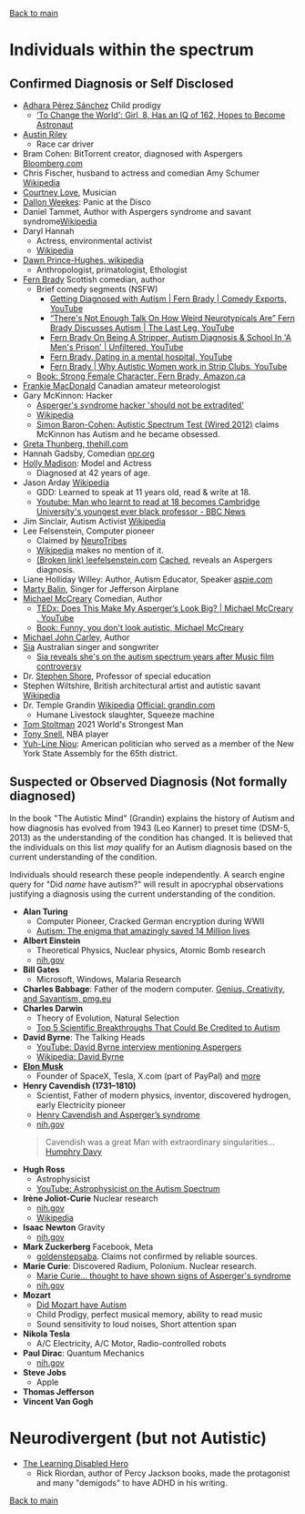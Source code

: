 [Back to main](README.md)

# Individuals within the spectrum

## Confirmed Diagnosis or Self Disclosed

* [Adhara Pérez Sánchez](https://en.wikipedia.org/wiki/Adhara_P%C3%A9rez_S%C3%A1nchez) Child prodigy
  * [‘To Change the World': Girl, 8, Has an IQ of 162, Hopes to Become Astronaut](https://www.nbcsandiego.com/news/local/to-change-the-world-girl-8-has-an-iq-of-162-hopes-to-become-astronaut/2279752/)
* [Austin Riley](https://www.ctvnews.ca/w5/canadian-race-car-driver-austin-riley-inspires-on-and-off-the-track-1.6629956)
  * Race car driver
* Bram Cohen: BitTorrent creator, diagnosed with Aspergers [Bloomberg.com](https://www.bloomberg.com/news/articles/2008-10-15/bittorrents-bram-cohen-isnt-limited-by-aspergers)
* Chris Fischer, husband to actress and comedian Amy Schumer [Wikipedia](https://en.wikipedia.org/wiki/Chris_Fischer)
* [Courtney Love](https://the-genius-of-autism.fandom.com/wiki/Courtney_Love), Musician
* [Dallon Weekes](https://en.wikipedia.org/wiki/Dallon_Weekes): Panic at the Disco
* Daniel Tammet, Author with Aspergers syndrome and savant syndrome[Wikipedia](https://en.wikipedia.org/wiki/Daniel_Tammet)
* Daryl Hannah
  * Actress, environmental activist
  * [Wikipedia](https://en.wikipedia.org/wiki/Daryl_Hannah)
* [Dawn Prince-Hughes, wikipedia](https://en.wikipedia.org/wiki/Dawn_Prince-Hughes)
  * Anthropologist, primatologist, Ethologist
* [Fern Brady](https://en.wikipedia.org/wiki/Fern_Brady) Scottish comedian, author
  * Brief comedy segments (NSFW)
    * [Getting Diagnosed with Autism | Fern Brady | Comedy Exports, YouTube](https://www.youtube.com/watch?v=Ufe-2f5DpPE)
    * [“There's Not Enough Talk On How Weird Neurotypicals Are” Fern Brady Discusses Autism | The Last Leg, YouTube](https://www.youtube.com/watch?v=HaqsScc32nQ)
    * [Fern Brady On Being A Stripper, Autism Diagnosis & School In 'A Men's Prison' | Unfiltered, YouTube](https://www.youtube.com/watch?v=rHLnaHJwATk)
    * [Fern Brady, Dating in a mental hospital, YouTube](https://www.youtube.com/watch?v=7wW3prj-FIo)
    * [Fern Brady | Why Autistic Women work in Strip Clubs, YouTube](https://www.youtube.com/watch?v=YpArzKAmbo8)
  * [Book: Strong Female Character, Fern Brady, Amazon.ca](https://www.amazon.ca/Strong-Female-Character-Fern-Brady/dp/0593582500)
* [Frankie MacDonald](https://en.wikipedia.org/wiki/Frankie_MacDonald) Canadian amateur meteorologist
* Gary McKinnon: Hacker
  * [Asperger's syndrome hacker 'should not be extradited'](https://www.theguardian.com/technology/2009/jul/14/gary-mckinnon-aspergers-hacking)
  * [Wikipedia](https://en.wikipedia.org/wiki/Gary_McKinnon)
  * [Simon Baron-Cohen: Autistic Spectrum Test (Wired 2012)](https://www.youtube.com/watch?v=LYys7rhRcDU) claims McKinnon has Autism and he became obsessed.
* [Greta Thunberg, thehill.com](https://thehill.com/changing-america/well-being/468091-opinion-activist-greta-thunbergs-autism-doesnt-hold-her-back/)
* Hannah Gadsby, Comedian [npr.org](https://www.npr.org/2020/05/26/862081893/autism-spectrum-diagnosis-helped-comic-hannah-gadsby-be-kinder-to-herself)
* [Holly Madison](https://people.com/holly-madison-intimate-emotional-connection-boyfriend-autism-diagnosis-exclusive-8621140): Model and Actress
  * Diagnosed at 42 years of age.
* Jason Arday [Wikipedia](https://en.wikipedia.org/wiki/Jason_Arday)
  * GDD: Learned to speak at 11 years old, read & write at 18.
  * [Youtube: Man who learnt to read at 18 becomes Cambridge University's youngest ever black professor - BBC News](https://youtu.be/g28uXeXz9l8)
* Jim Sinclair, Autism Activist [Wikipedia](https://en.wikipedia.org/wiki/Jim_Sinclair_(activist))
* Lee Felsenstein, Computer pioneer
  * Claimed by [NeuroTribes](https://www.amazon.ca/Neurotribes-Legacy-Autism-Future-Neurodiversity/dp/0399185615)
  * [Wikipedia](https://en.wikipedia.org/wiki/Lee_Felsenstein) makes no mention of it.
  * [(Broken link) leefelsenstein.com](http://www.leefelsenstein.com/wp-content/uploads/2013/01/My-Path-Through-the-FSM-and-Beyond.pdf) [Cached](./Articles/felsenstein.com/My%20Path%20Through%20the%20FSM%20and%20Beyond.html), reveals an Aspergers diagnosis.
* Liane Holliday Willey: Author, Autism Educator, Speaker [aspie.com](http://www.aspie.com/)
* [Marty Balin](https://thecommonthreadgroup.com/rock-and-roll-hall-of-fame-inductee-marty-balin/), Singer for Jefferson Airplane
* [Michael McCreary]() Comedian, Author
  * [TEDx: Does This Make My Asperger’s Look Big? | Michael McCreary , YouTube](https://www.youtube.com/watch?v=jBVpgyIXllw)
  * [Book: Funny, you don't look autistic, Michael McCreary](https://www.annickpress.com/Books/F/Funny-You-Don-t-Look-Autistic)
* [Michael John Carley](https://michaeljohncarley.com/books/), Author
* [Sia](https://en.wikipedia.org/wiki/Sia) Australian singer and songwriter
  * [Sia reveals she's on the autism spectrum years after Music film controversy](https://ew.com/music/sia-reveals-autism-spectrum-music-controversy/)
* Dr. [Stephen Shore](https://drstephenshore.com/), Professor of special education
* Stephen Wiltshire, British architectural artist and autistic savant [Wikipedia](https://en.wikipedia.org/wiki/Stephen_Wiltshire)
* Dr. Temple Grandin [Wikipedia](https://en.wikipedia.org/wiki/Temple_Grandin) [Official: grandin.com](https://www.grandin.com/)
  * Humane Livestock slaughter, Squeeze machine
* [Tom Stoltman](https://barbend.com/strongman-tom-stoltman-autism-is-a-superpower/) 2021 World's Strongest Man
* [Tony Snell](https://people.com/nba-star-tony-snell-autism-diagnosis-at-31-7548235#:~:text=After%20taking%20that%20initiative%20last,%2C%20speech%20and%20nonverbal%20communication.%22), NBA player
* [Yuh-Line Niou](https://en.wikipedia.org/wiki/Yuh-Line_Niou): American politician who served as a member of the New York State Assembly for the 65th district.

## Suspected or Observed Diagnosis (Not formally diagnosed)

In the book "The Autistic Mind" (Grandin) explains the history of Autism and how diagnosis has evolved from 1943 (Leo Kanner) to preset time (DSM-5, 2013) as the understanding of the condition has changed. It is believed that the individuals on this list _may_ qualify for an Autism diagnosis based on the current understanding of the condition.

Individuals should research these people independently. A search engine query for "Did _name_ have autism?" will result in apocryphal observations justifying a diagnosis using the current understanding of the condition.


* **Alan Turing**
  * Computer Pioneer, Cracked German encryption during WWII
  * [Autism: The enigma that amazingly saved 14 Million lives](https://www.autismparentingmagazine.com/autism-enigma-amazingly-saved-lives/)
* **Albert Einstein**
  * Theoretical Physics, Nuclear physics, Atomic Bomb research
  * [nih.gov](https://www.ncbi.nlm.nih.gov/pmc/articles/PMC539373/#:~:text=According%20to%20the%20standard%20criteria,with%20any%20form%20of%20autism.)
* **Bill Gates**
  * Microsoft, Windows, Malaria Research
* **Charles Babbage**: Father of the modern computer. [Genius, Creativity, and Savantism, pmg.eu](http://professormichaelfitzgerald.eu/genius-creativity-and-savantism/)
* **Charles Darwin**
  * Theory of Evolution, Natural Selection
  * [Top 5 Scientific Breakthroughs That Could Be Credited to Autism](https://www.appliedbehavioranalysisedu.org/top-5-scientific-breakthroughs-that-could-be-credited-to-autism/)
* **David Byrne**: The Talking Heads
  * [YouTube: David Byrne interview mentioning Aspergers](https://www.youtube.com/watch?v=vtX6emk6U5k)
  * [Wikipedia: David Byrne](https://en.wikipedia.org/wiki/David_Byrne)
* **[Elon Musk](https://www.bbc.com/news/world-us-canada-57045770)**
  * Founder of SpaceX, Tesla, X.com (part of PayPal) and [more](https://en.wikipedia.org/wiki/Elon_Musk)
* **Henry Cavendish (1731–1810)**
  * Scientist, Father of modern physics, inventor, discovered hydrogen, early Electricity pioneer
  * [Henry Cavendish and Asperger’s syndrome](https://www.sciencedirect.com/science/article/abs/pii/S0191886909000294)
  * [nih.gov](https://www.ncbi.nlm.nih.gov/pmc/articles/PMC539373/#:~:text=According%20to%20the%20standard%20criteria,with%20any%20form%20of%20autism.)
  > Cavendish was a great Man with extraordinary singularities...  
  > [Humphry Davy](https://www.goodreads.com/quotes/952997-author-cavendish-3980665-was-a-great-man-with-extraordinary-singularities-his-voice-was)
* **Hugh Ross**
  * Astrophysicist
  * [YouTube: Astrophysicist on the Autism Spectrum](https://www.youtube.com/watch?v=QxGy9OsF-fg)
* **Irène Joliot-Curie** Nuclear research
  * [nih.gov](https://www.ncbi.nlm.nih.gov/pmc/articles/PMC539373/#:~:text=According%20to%20the%20standard%20criteria,with%20any%20form%20of%20autism.)
  * [Wikipedia](https://en.wikipedia.org/wiki/Ir%C3%A8ne_Joliot-Curie)
* **Isaac Newton** Gravity
  * [nih.gov](https://www.ncbi.nlm.nih.gov/pmc/articles/PMC539373/#:~:text=According%20to%20the%20standard%20criteria,with%20any%20form%20of%20autism.)
* **Mark Zuckerberg** Facebook, Meta
  * [goldenstepsaba](https://www.goldenstepsaba.com/resources/is-mark-zuckerberg-autistic#:~:text=on%20the%20spectrum.-,In%202013%2C%20Zuckerberg%20made%20a%20public%20statement%20that%20he%20has,a%20milder%20form%20of%20autism). Claims not confirmed by reliable sources.
* **Marie Curie**: Discovered Radium, Polonium. Nuclear research.
  * [Marie Curie... thought to have shown signs of Asperger's syndrome](https://recognitionhealth.com/autism-spectrum-disorder/#:~:text=Isaac%20Newton%2C%20Albert%20Einstein%20and,from%20family%20and%20social%20services.)
  * [nih.gov](https://www.ncbi.nlm.nih.gov/pmc/articles/PMC539373/)
* **Mozart**
  * [Did Mozart have Autism](https://www.crossrivertherapy.com/autism/did-mozart-have-autism)
  * Child Prodigy, perfect musical memory, ability to read music
  * Sound sensitivity to loud noises, Short attention span
* **Nikola Tesla**
  * A/C Electricity, A/C Motor, Radio-controlled robots
* **Paul Dirac**: Quantum Mechanics
  * [nih.gov](https://www.ncbi.nlm.nih.gov/pmc/articles/PMC539373/#:~:text=According%20to%20the%20standard%20criteria,with%20any%20form%20of%20autism.)
* **Steve Jobs**
  * Apple
* **Thomas Jefferson**
* **Vincent Van Gogh**

# Neurodivergent (but not Autistic)

* [The Learning Disabled Hero](https://rickriordan.com/2005/09/the-learning-disabled-hero/)
  * Rick Riordan, author of Percy Jackson books, made the protagonist and many "demigods" to have ADHD in his writing.

[Back to main](README.md)